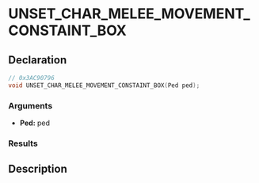 # UNSET_CHAR_MELEE_MOVEMENT_CONSTAINT_BOX

## Declaration
```cpp
// 0x3AC90796
void UNSET_CHAR_MELEE_MOVEMENT_CONSTAINT_BOX(Ped ped);
```

### Arguments
- **Ped:** ped

### Results

## Description
